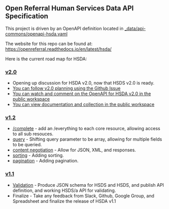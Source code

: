 ## Open Referral Human Services Data API Specification

This project is driven by an OpenAPI definition located in [_data/api-commons/openapi-hsda.yaml](https://github.com/openreferral/api-specification/blob/master/_data/api-commons/openapi-hsda.yaml)

The website for this repo can be found at: https://openreferral.readthedocs.io/en/latest/hsda/

Here is the current road map for HSDA:

### [v2.0](https://www.postman.com/api-evangelist/workspace/open-referral-human-services-data-api-hsda/api/1a7abc09-be01-45fa-932c-7ed3d11e43ea?version=2c338c6f-4da0-452c-bb5d-ef834c1ce7cc&tab=define)

- Opening up discussion for HSDA v2.0, now that HSDS v2.0 is ready.
- [You can follow v2.0 planning using the Github Issue](https://github.com/openreferral/api-specification/issues?q=is%3Aissue+is%3Aopen+label%3Av2.0)
- [You can watch and comment on the OpenAPI for HSDA v2.0 in the public workspace](https://www.postman.com/api-evangelist/workspace/open-referral-human-services-data-api-hsda/api/1a7abc09-be01-45fa-932c-7ed3d11e43ea?version=2c338c6f-4da0-452c-bb5d-ef834c1ce7cc&tab=define)
- [You can view documentation and collection in the public workspace](https://www.postman.com/api-evangelist/workspace/open-referral-human-services-data-api-hsda/documentation/35240-b0c2834a-60ac-4076-87a9-aac143874f20)

### [v1.2](https://github.com/openreferral/api-specification/issues?q=is%3Aissue+is%3Aopen+label%3Av1.2)

- [/complete](https://github.com/openreferral/api-specification/issues/45) - add an /everything to each core resource, allowing access to all sub resouces.
- [query](query) - Shifting query parameter to be array, allowing for multiple fields to be queried.
- [content negotiation](https://github.com/openreferral/api-specification/issues/39) - Allow for JSON, XML, and responses.
- [sorting](https://github.com/openreferral/api-specification/issues/12) - Adding sorting.
- [pagination](https://github.com/openreferral/api-specification/issues/10) - Adding pagination.

### [v1.1](https://github.com/openreferral/api-specification/issues?q=is%3Aissue+is%3Aopen+label%3Av1.1)

- [Validation](https://github.com/openreferral/api-specification/issues/43) - Produce JSON schema for HSDS and HSDS, and publish API definition, and working HSDS/a API for validating.
- Finalize - Take any feedback from Slack, Github, Google Group, and Spreadsheet and finalize the release of HSDA v1.1
